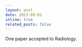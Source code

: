 ```yaml
---
layout: post
date: 2023-09-01
inline: true
related_posts: false
---
```


One paper accepted to Radiology.
